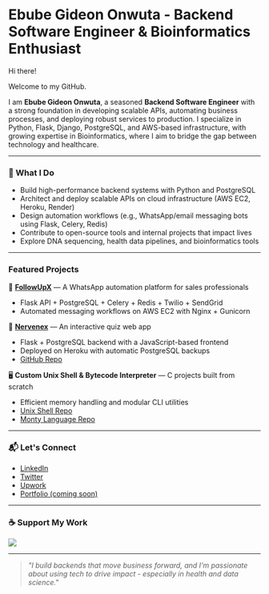 # Ebube Gideon Onwuta - Backend Software Engineer & Bioinformatics Enthusiast

Hi there!  

Welcome to my GitHub.

I am **Ebube Gideon Onwuta**, a seasoned **Backend Software Engineer** with a strong foundation in developing scalable APIs, automating business processes, and deploying robust services to production. I specialize in Python, Flask, Django, PostgreSQL, and AWS-based infrastructure, with growing expertise in Bioinformatics, where I aim to bridge the gap between technology and healthcare.

---

### 🔧 What I Do

- Build high-performance backend systems with Python and PostgreSQL
- Architect and deploy scalable APIs on cloud infrastructure (AWS EC2, Heroku, Render)
- Design automation workflows (e.g., WhatsApp/email messaging bots using Flask, Celery, Redis)
- Contribute to open-source tools and internal projects that impact lives
- Explore DNA sequencing, health data pipelines, and bioinformatics tools

---

### Featured Projects

🚀 **[FollowUpX](https://followupxcore.staging.miestudio.live/api/v1/public/about)** — A WhatsApp automation platform for sales professionals

- Flask API + PostgreSQL + Celery + Redis + Twilio + SendGrid
- Automated messaging workflows on AWS EC2 with Nginx + Gunicorn

🧠 **[Nervenex](https://nervenex.mailchimpsites.com/)** — An interactive quiz web app

- Flask + PostgreSQL backend with a JavaScript-based frontend
- Deployed on Heroku with automatic PostgreSQL backups
- [GitHub Repo](https://github.com/Ebuube/Nervenex)

🖥️ **Custom Unix Shell & Bytecode Interpreter** — C projects built from scratch

- Efficient memory handling and modular CLI utilities
- [Unix Shell Repo](https://github.com/Ebuube/simple_shell)
- [Monty Language Repo](https://github.com/Ebuube/Monty_language)

---

### 📬 Let's Connect

- [LinkedIn](https://linkedin.com/in/ebubeonwuta)
- [Twitter](https://twitter.com/EbubeStar)
- [Upwork](https://www.upwork.com/freelancers/~015ab6218922464c39)
- [Portfolio (coming soon)](https://github.com/Ebuube)

---

### ☕ Support My Work

<a href="https://www.buymeacoffee.com/onwutaebube">
  <img src="https://img.buymeacoffee.com/button-api/?text=Support this talent&emoji=✨&slug=onwutaebube&button_colour=FFDD00&font_colour=000000&font_family=Cookie&outline_colour=000000&coffee_colour=ffffff" />
</a>

---

> *"I build backends that move business forward, and I’m passionate about using tech to drive impact - especially in health and data science."*
